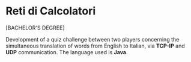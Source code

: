 # Reti di Calcolatori

[BACHELOR'S DEGREE]

Development of a quiz challenge between two players concerning the simultaneous translation of words from English to Italian, via **TCP-IP** and **UDP** communication. The language used is **Java**.
